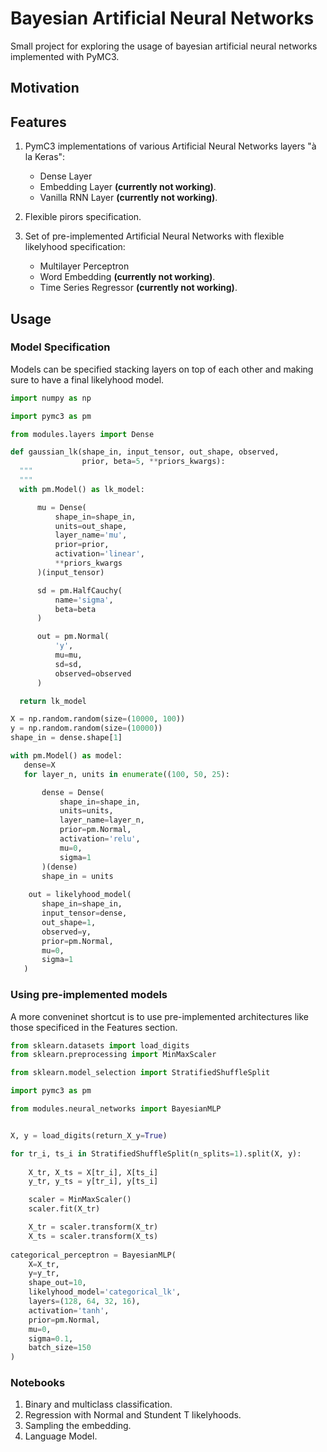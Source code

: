 # Bayesian Artificial Neural Networks
Small project for exploring the usage of bayesian artificial neural networks implemented with PyMC3.

## Motivation

## Features

1. PymC3 implementations of various Artificial Neural Networks layers "à la Keras":

    * Dense Layer
    * Embedding Layer **(currently not working)**.
    * Vanilla RNN Layer **(currently not working)**.

2. Flexible pirors specification.
3. Set of pre-implemented Artificial Neural Networks with flexible likelyhood specification:
    
    * Multilayer Perceptron
    * Word Embedding **(currently not working)**.
    * Time Series Regressor **(currently not working)**.

## Usage

###  Model Specification
Models can be specified stacking layers on top of each other and making sure to have a final likelyhood model.

```python
import numpy as np

import pymc3 as pm

from modules.layers import Dense

def gaussian_lk(shape_in, input_tensor, out_shape, observed,
                prior, beta=5, **priors_kwargs):
  """
  """
  with pm.Model() as lk_model:

      mu = Dense(
          shape_in=shape_in,
          units=out_shape,
          layer_name='mu',
          prior=prior,
          activation='linear',
          **priors_kwargs
      )(input_tensor)

      sd = pm.HalfCauchy(
          name='sigma',
          beta=beta
      )

      out = pm.Normal(
          'y',
          mu=mu,
          sd=sd,
          observed=observed
      )

  return lk_model

X = np.random.random(size=(10000, 100))
y = np.random.random(size=(10000))
shape_in = dense.shape[1]

with pm.Model() as model:
   dense=X
   for layer_n, units in enumerate((100, 50, 25):

       dense = Dense(
           shape_in=shape_in,
           units=units,
           layer_name=layer_n,
           prior=pm.Normal,
           activation='relu',
           mu=0,
           sigma=1
       )(dense)
       shape_in = units
   
    out = likelyhood_model(
       shape_in=shape_in,
       input_tensor=dense,
       out_shape=1,
       observed=y,
       prior=pm.Normal,
       mu=0,
       sigma=1
   )
```

### Using pre-implemented models
A more conveninet shortcut is to use pre-implemented architectures like those specificed in the Features section.
```python
from sklearn.datasets import load_digits
from sklearn.preprocessing import MinMaxScaler

from sklearn.model_selection import StratifiedShuffleSplit

import pymc3 as pm

from modules.neural_networks import BayesianMLP


X, y = load_digits(return_X_y=True)

for tr_i, ts_i in StratifiedShuffleSplit(n_splits=1).split(X, y):
    
    X_tr, X_ts = X[tr_i], X[ts_i]
    y_tr, y_ts = y[tr_i], y[ts_i]

    scaler = MinMaxScaler()
    scaler.fit(X_tr)

    X_tr = scaler.transform(X_tr)
    X_ts = scaler.transform(X_ts)
    
categorical_perceptron = BayesianMLP(
    X=X_tr, 
    y=y_tr, 
    shape_out=10, 
    likelyhood_model='categorical_lk',
    layers=(128, 64, 32, 16), 
    activation='tanh',
    prior=pm.Normal,
    mu=0,
    sigma=0.1,
    batch_size=150
)
```
### Notebooks

1. Binary and multiclass classification.
2. Regression with Normal and Stundent T likelyhoods.
3. Sampling the embedding.
4. Language Model.
